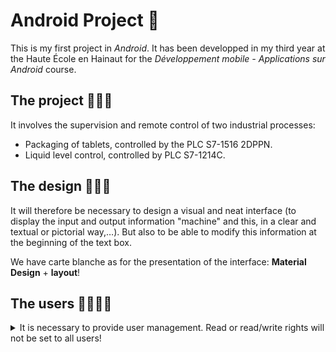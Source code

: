 # Android Project 🤖
This is my first project in _Android_.
It has been developped in my third year at the Haute École en Hainaut for the _Développement mobile - Applications sur Android_ course.

## The project 👨🏻‍💻

It involves the supervision and remote control of two industrial processes:
- Packaging of tablets, controlled by the PLC S7-1516 2DPPN.
- Liquid level control, controlled by PLC S7-1214C.

## The design 👨🏻‍🎨

It will therefore be necessary to design a visual and neat interface (to display the input and output information "machine" and this, in a clear and textual or pictorial way,…).
But also to be able to modify this information at the beginning of the text box.

We have carte blanche as for the presentation of the interface: **Material Design** + **layout**!

## The users 👨‍👩‍👧‍👦

<details><summary>It is necessary to provide user management.  
Read or read/write rights will not be set to all users!</summary>

Every user is registered with the "**Basic**" profile and has the right to read.
A user is represented by his name, firstname and email address as well as a password. It connects via its login: email address and password (minimum 4 characters).

The user privilege options _(R or R/W)_ are accessible via the login and password of the "**Super user**" login: "android" and (modifiable) password: "android3".
</details>
